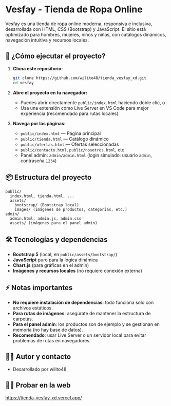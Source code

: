 # Vesfay - Tienda de Ropa Online

Vesfay es una tienda de ropa online moderna, responsiva e inclusiva, desarrollada con HTML, CSS (Bootstrap) y JavaScript. El sitio está optimizado para hombres, mujeres, niños y niñas, con catálogos dinámicos, navegación intuitiva y recursos locales.

## 🚀 ¿Cómo ejecutar el proyecto?

1. **Clona este repositorio:**
   ```sh
   git clone https://github.com/wilito48/tienda_vesfay_xd.git
   cd vesfay
   ```

2. **Abre el proyecto en tu navegador:**
   - Puedes abrir directamente `public/index.html` haciendo doble clic, o
   - Usa una extensión como Live Server en VS Code para mejor experiencia (recomendado para rutas locales).

3. **Navega por las páginas:**
   - `public/index.html` — Página principal
   - `public/tienda.html` — Catálogo dinámico
   - `public/ofertas.html` — Ofertas seleccionadas
   - `public/contacto.html`, `public/nosotros.html`, etc.
   - Panel admin: `admin/admin.html` (login simulado: usuario `admin`, contraseña `1234`)

## 📦 Estructura del proyecto

```
public/
  index.html, tienda.html, ...
  assets/
    bootstrap/ (Bootstrap local)
    images/ (imágenes de productos, categorías, etc.)
admin/
  admin.html, admin.js, admin.css
  assets/ (imágenes para el panel admin)
```

## 🛠️ Tecnologías y dependencias
- **Bootstrap 5** (local, en `public/assets/bootstrap/`)
- **JavaScript** puro para la lógica dinámica
- **Chart.js** (para gráficas en el admin)
- **Imágenes y recursos locales** (no requiere conexión externa)

## ⚡ Notas importantes
- **No requiere instalación de dependencias**: todo funciona solo con archivos estáticos.
- **Para rutas de imágenes**: asegúrate de mantener la estructura de carpetas.
- **Para el panel admin**: los productos son de ejemplo y se gestionan en memoria (no hay base de datos).
- **Recomendado**: usar Live Server o un servidor local para evitar problemas de rutas en navegadores.

## 👨‍💻 Autor y contacto
- Desarrollado por wilito48
  
## 👨‍💻 Probar en la web
https://tienda-vesfay-xd.vercel.app/
